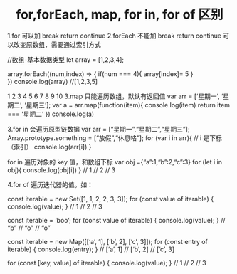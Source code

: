 <h1 align="center">for,forEach, map, for in, for of 区别</h1>

1.for 可以加 break return continue
2.forEach 不能加 break return continue
可以改变原数组，需要通过索引方式

//数组-基本数据类型
let array = [1,2,3,4];

array.forEach((num,index) => {
if(num === 4){
array[index]= 5
}  
 })
console.log(array) //[1,2,3,5]

1
2
3
4
5
6
7
8
9
10
3.map 只能遍历数组，默认有返回值
var arr = [‘星期一’, ‘星期二’, ‘星期三’];
var a = arr.map(function(item){
console.log(item)
return item === ‘星期二’
})
console.log(a)

3.for in 会遍历原型链数据
var arr = [“星期一”,“星期二”,“星期三”];
Array.prototype.something = [“放假”,“休息咯”];
for (var i in arr){ // i 是下标（索引）
console.log(arr[i])
}

for in 遍历对象的 key 值，和数组下标
var obj ={“a”:1,“b”:2,“c”:3}
for (let i in obj){
console.log(obj[i])
}
// 1
// 2
// 3

4.for of 遍历迭代器的值。如：

const iterable = new Set([1, 1, 2, 2, 3, 3]);
for (const value of iterable) {
console.log(value);
}
// 1
// 2
// 3

const iterable = ‘boo’;
for (const value of iterable) {
console.log(value);
}
// “b”
// “o”
// “o”

const iterable = new Map([[‘a’, 1], [‘b’, 2], [‘c’, 3]]);
for (const entry of iterable) {
console.log(entry);
}
// [‘a’, 1]
// [‘b’, 2]
// [‘c’, 3]

for (const [key, value] of iterable) {
console.log(value);
}
// 1
// 2
// 3
